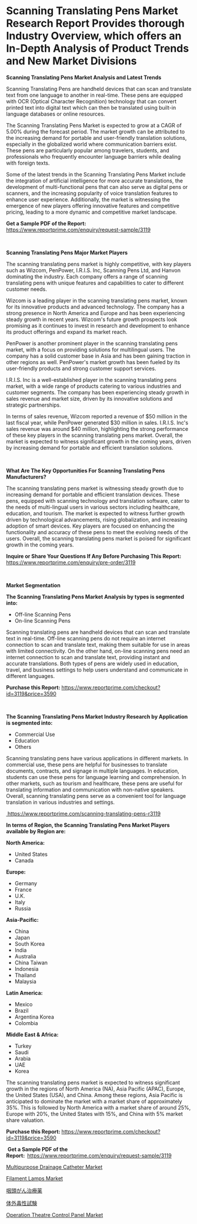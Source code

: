 <p><h1>Scanning Translating Pens Market Research Report Provides thorough Industry Overview, which offers an In-Depth Analysis of Product Trends and New Market Divisions</h1></p><p><strong>Scanning Translating Pens Market Analysis and Latest Trends</strong></p>
<p><p>Scanning Translating Pens are handheld devices that can scan and translate text from one language to another in real-time. These pens are equipped with OCR (Optical Character Recognition) technology that can convert printed text into digital text which can then be translated using built-in language databases or online resources.</p><p>The Scanning Translating Pens Market is expected to grow at a CAGR of 5.00% during the forecast period. The market growth can be attributed to the increasing demand for portable and user-friendly translation solutions, especially in the globalized world where communication barriers exist. These pens are particularly popular among travelers, students, and professionals who frequently encounter language barriers while dealing with foreign texts.</p><p>Some of the latest trends in the Scanning Translating Pens Market include the integration of artificial intelligence for more accurate translations, the development of multi-functional pens that can also serve as digital pens or scanners, and the increasing popularity of voice translation features to enhance user experience. Additionally, the market is witnessing the emergence of new players offering innovative features and competitive pricing, leading to a more dynamic and competitive market landscape.</p></p>
<p><strong>Get a Sample PDF of the Report:&nbsp;</strong> <a href="https://www.reportprime.com/enquiry/request-sample/3119">https://www.reportprime.com/enquiry/request-sample/3119</a></p>
<p>&nbsp;</p>
<p><strong>Scanning Translating Pens Major Market Players</strong></p>
<p><p>The scanning translating pens market is highly competitive, with key players such as Wizcom, PenPower, I.R.I.S. Inc, Scanning Pens Ltd, and Hanvon dominating the industry. Each company offers a range of scanning translating pens with unique features and capabilities to cater to different customer needs.</p><p>Wizcom is a leading player in the scanning translating pens market, known for its innovative products and advanced technology. The company has a strong presence in North America and Europe and has been experiencing steady growth in recent years. Wizcom's future growth prospects look promising as it continues to invest in research and development to enhance its product offerings and expand its market reach.</p><p>PenPower is another prominent player in the scanning translating pens market, with a focus on providing solutions for multilingual users. The company has a solid customer base in Asia and has been gaining traction in other regions as well. PenPower's market growth has been fueled by its user-friendly products and strong customer support services.</p><p>I.R.I.S. Inc is a well-established player in the scanning translating pens market, with a wide range of products catering to various industries and customer segments. The company has been experiencing steady growth in sales revenue and market size, driven by its innovative solutions and strategic partnerships.</p><p>In terms of sales revenue, Wizcom reported a revenue of $50 million in the last fiscal year, while PenPower generated $30 million in sales. I.R.I.S. Inc's sales revenue was around $40 million, highlighting the strong performance of these key players in the scanning translating pens market. Overall, the market is expected to witness significant growth in the coming years, driven by increasing demand for portable and efficient translation solutions.</p></p>
<p>&nbsp;</p>
<p><strong>What Are The Key Opportunities For Scanning Translating Pens Manufacturers?</strong></p>
<p><p>The scanning translating pens market is witnessing steady growth due to increasing demand for portable and efficient translation devices. These pens, equipped with scanning technology and translation software, cater to the needs of multi-lingual users in various sectors including healthcare, education, and tourism. The market is expected to witness further growth driven by technological advancements, rising globalization, and increasing adoption of smart devices. Key players are focused on enhancing the functionality and accuracy of these pens to meet the evolving needs of the users. Overall, the scanning translating pens market is poised for significant growth in the coming years.</p></p>
<p><strong>Inquire or Share Your Questions If Any Before Purchasing This Report:</strong> <a href="https://www.reportprime.com/enquiry/pre-order/3119">https://www.reportprime.com/enquiry/pre-order/3119</a></p>
<p>&nbsp;</p>
<p><strong>Market Segmentation</strong></p>
<p><strong>The Scanning Translating Pens Market Analysis by types is segmented into:</strong></p>
<p><ul><li>Off-line Scanning Pens</li><li>On-line Scanning Pens</li></ul></p>
<p><p>Scanning translating pens are handheld devices that can scan and translate text in real-time. Off-line scanning pens do not require an internet connection to scan and translate text, making them suitable for use in areas with limited connectivity. On the other hand, on-line scanning pens need an internet connection to scan and translate text, providing instant and accurate translations. Both types of pens are widely used in education, travel, and business settings to help users understand and communicate in different languages.</p></p>
<p><strong>Purchase this Report:&nbsp;</strong><a href="https://www.reportprime.com/checkout?id=3119&price=3590">https://www.reportprime.com/checkout?id=3119&price=3590</a></p>
<p>&nbsp;</p>
<p><strong>The Scanning Translating Pens Market Industry Research by Application is segmented into:</strong></p>
<p><ul><li>Commercial Use</li><li>Education</li><li>Others</li></ul></p>
<p><p>Scanning translating pens have various applications in different markets. In commercial use, these pens are helpful for businesses to translate documents, contracts, and signage in multiple languages. In education, students can use these pens for language learning and comprehension. In other markets, such as tourism and healthcare, these pens are useful for translating information and communication with non-native speakers. Overall, scanning translating pens serve as a convenient tool for language translation in various industries and settings.</p></p>
<p><a href="https://www.reportprime.com/scanning-translating-pens-r3119">&nbsp;https://www.reportprime.com/scanning-translating-pens-r3119</a></p>
<p><strong>In terms of Region, the Scanning Translating Pens Market Players available by Region are:</strong></p>
<p>
    <p> <strong> North America: </strong>
        <ul>
            <li>United States</li>
            <li>Canada</li>
        </ul>
        </p> 
    <p> <strong> Europe: </strong>
        <ul>
            <li>Germany</li>
            <li>France</li>
            <li>U.K.</li>
            <li>Italy</li>
            <li>Russia</li>
        </ul>
        </p> 
    <p> <strong> Asia-Pacific: </strong>
        <ul>
            <li>China</li>
            <li>Japan</li>
            <li>South Korea</li>
            <li>India</li>
            <li>Australia</li>
            <li>China Taiwan</li>
            <li>Indonesia</li>
            <li>Thailand</li>
            <li>Malaysia</li>
        </ul>
        </p> 
    <p> <strong> Latin America: </strong>
        <ul>
            <li>Mexico</li>
            <li>Brazil</li>
            <li>Argentina Korea</li>
            <li>Colombia</li>
        </ul>
        </p> 
    <p> <strong> Middle East & Africa: </strong>
        <ul>
            <li>Turkey</li>
            <li>Saudi</li>
            <li>Arabia</li>
            <li>UAE</li>
            <li>Korea</li>
        </ul>
    </p>
    </p>
<p><p>The scanning translating pens market is expected to witness significant growth in the regions of North America (NA), Asia Pacific (APAC), Europe, the United States (USA), and China. Among these regions, Asia Pacific is anticipated to dominate the market with a market share of approximately 35%. This is followed by North America with a market share of around 25%, Europe with 20%, the United States with 15%, and China with 5% market share valuation.</p></p>
<p><strong>Purchase this Report: </strong><a href="https://www.reportprime.com/checkout?id=3119&price=3590">https://www.reportprime.com/checkout?id=3119&price=3590</a></p>
<p>&nbsp;<strong>Get a Sample PDF of the Report:&nbsp;&nbsp;</strong><a href="https://www.reportprime.com/enquiry/request-sample/3119">https://www.reportprime.com/enquiry/request-sample/3119</a></p>
<p><strong></strong></p>
<p><p><a href="https://medium.com/@kirstencharrison82024/multipurpose-drainage-catheter-market-share-market-analysis-growth-trends-forecasts-for-e1c2ab87c444">Multipurpose Drainage Catheter Market</a></p><p><a href="https://github.com/BraidenLucas2019/Market-Research-Report-List-1/blob/main/filament-lamps-market.md">Filament Lamps Market</a></p><p><a href="https://github.com/tubbs463/Market-Research-Report-List-2/blob/main/805341983206.md">咽頭がん治療薬</a></p><p><a href="https://github.com/LeoraEber/Market-Research-Report-List-2/blob/main/457706883207.md">体外毒性試験</a></p><p><a href="https://medium.com/@calekuhlman/operation-theatre-control-panel-market-research-report-exploring-market-size-and-revenue-analysis-c43311361335">Operation Theatre Control Panel Market</a></p></p>